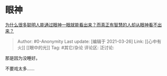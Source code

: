 # 眼神
[为什么很多聪明人能通过眼神一眼就能看出来？而真正有智慧的人却从眼神看不出来？](https://www.zhihu.com/question/55333539/answer/1800308155)

> Author: #0-Anonymity
> Last update: [编辑于 2021-03-26]
> Link: [[心中有火]] [[眼中的光]]
> Tag: #其它/杂论
> 评论区:
> 泛讨论:

那是因为没睡好。

不要戏太多……
